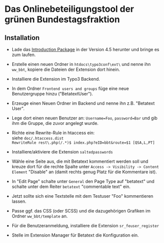 Das Onlinebeteiligungstool der grünen Bundestagsfraktion
========================================================

Installation
------------

- Lade das [Introduction Package](http://typo3.org/download/) in der Version 4.5 herunter und bringe es zum laufen.
- Erstelle einen neuen Ordner in `htdocs\typo3conf\ext\` und nenne ihn `ww_bbt`, kopiere die Dateien der Extension dort hinein.
- Installiere die Extension im Typo3 Backend.
- In dem Ordner `Frontend users and groups` füge eine neue Benutzergruppe hinzu ("BetatextUser").
- Erzeuge einen Neuen Ordner im Backend und nenne ihn z.B. "Betatext User".
- Lege dort einen neuen Benutzer an: `Username=Foo`, `password=Bar` und gib ihm die Gruppe, die zuvor angelegt wurde.
- Richte eine Rewrite-Rule in htaccess ein:  
	siehe `doc/.htaccess.dist`  	
	`RewriteRule rest\.php(/.*)$ index.php?eID=bbt&route=$1 [QSA,L,PT]`
- Installiere/aktiviere die Extension `saltedpasswords`

- Wähle eine Seite aus, die mit Betatext kommentiert werden soll und kreuze dort für die rechte Spalte unter `Access -> Visibility -> Content Element` "Disable" an (damit rechts genug Platz für die Kommentare ist).
- In "Edit Page" schalte unter `General` den Page Type auf "betatext" und schalte unter dem Reiter `betatext` "commentable text" ein.
- Jetzt sollte sich eine Textstelle mit dem Testuser "Foo" kommentieren lassen.
- Passe ggf. das CSS (oder SCSS) und die dazugehörigen Grafiken im Ordner `ww_bbt/template` an.

- Für die Benutzeranmeldung, installiere die Extension `sr_feuser_register`

- Stelle im Extension Manager für Betatext die Konfiguration ein.